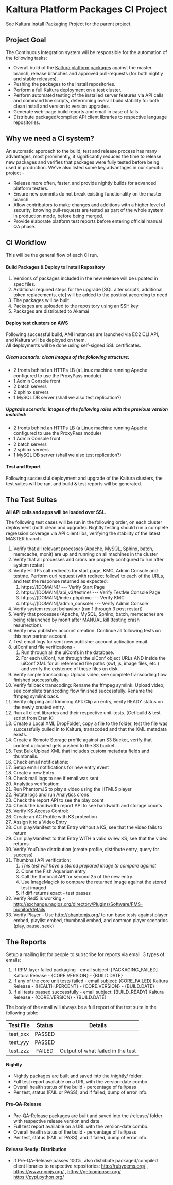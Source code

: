 # Kaltura Platform Packages CI Project
See [Kaltura Install Packaging Project](https://github.com/kaltura/platform-install-packages) for the parent project.  

## Project Goal
The Continuous Integration system will be responsible for the automation of the following tasks:   

* Overall build of the [Kaltura platform packages](https://github.com/kaltura/platform-install-packages) against the master branch, release branches and approved pull-requests (for both nightly and stable releases).
* Pushing the packages to the install repositories.
* Perform a full Kaltura deployment on a test cluster.
* Perform automated testing of the installed server features via API calls and command line scripts, determining overall build stability for both clean install and version to version upgrades.
* Generate web-page build reports and email in case of fails.
* Distribute packaged/compiled API client libraries to respective language repositories.

## Why we need a CI system?
An automatic approach to the build, test and release process has many advantages, most prominently, it significantly reduces the time to release new packages and verifies that packages were fully tested before being used in production.
We’ve also listed some key advantages in our specific project -   

* Release more often, faster, and provide nightly builds for advanced platform testers.
* Ensure new commits do not break existing functionality on the master branch.
* Allow contributors to make changes and additions with a higher level of security, knowing pull-requests are tested as part of the whole system in production mode, before being merged.
* Provide elaborate platform test reports before entering official manual QA phase.

## CI Workflow
This will be the general flow of each CI run.   

#### Build Packages & Deploy to Install Repository

1. Versions of packages included in the new release will be updated in spec files.
1. Additional required steps for the upgrade [SQL alter scripts, additional token replacements, etc] will be added to the postinst according to need
1. The packages will be built
1. Packages are uploaded to the repository using an SSH key
1. Packages are distributed to Akamai

#### Deploy test clusters on AWS
Following successful build, AMI instances are launched via EC2 CLI API, and Kaltura will be deployed on them.    
All deployments will be done using self-signed SSL certificates.   

##### Clean scenario: clean images of the following structure:

* 2 fronts behind an HTTPs LB (a Linux machine running Apache configured to use the ProxyPass module)
* 1 Admin Console front
* 2 batch servers
* 2 sphinx servers
* 1 MySQL DB server (shall we also test replication?)

##### Upgrade scenario: images of the following roles with the previous version installed:

* 2 fronts behind an HTTPs LB (a Linux machine running Apache configured to use the ProxyPass module)
* 1 Admin Console front
* 2 batch servers
* 2 sphinx servers
* 1 MySQL DB server (shall we also test replication?)

#### Test and Report
Following successful deployment and upgrade of the Kaltura clusters, the test suites will be ran, and build & test reports will be generated.


## The Test Suites
**All API calls and apps will be loaded over SSL.**

The following test cases will be run in the following order, on each cluster deployment (both clean and upgrade).
Nightly testing should run a complete regression coverage via API client libs, verifying the stability of the latest MASTER branch.   

1. Verify that all relevant processes (Apache, MySQL, Sphinx, batch, memcache, monit) are up and running on all machines in the cluster
1. Verify that all processes and crons are properly configured to run after system restart
1. Verify HTTPs call redirects for start page, KMC, Admin Console and testme. Perform curl request (with redirect follow) to each of the URLs, and test the response returned as expected:
    1. https://[DOMAIN]/  --- Verify Start Page
    1. https://[DOMAIN]/api_v3/testme/  --- Verify TestMe Console Page
    1. https://[DOMAIN]/index.php/kmc  --- Verify KMC 
    1. https://[DOMAIN]/admin_console/  --- Verify Admin Console
1. Verify system restart behaviour (run 1 through 3 post restart)
1. Verify that processes (Apache, MySQL, Sphinx, batch, memcache) are being relaunched by monit after MANUAL kill (testing crash resurrection).
1. Verify new publisher account creation. Continue all following tests on this new partner account.
1. Test email logs for sent new publisher account activation email.
1. uiConf and file verifications - 
    1. Run through all the uiConfs in the database.
    1. For each uiConf, run through the uiConf object URLs AND inside the uiConf XML for all referenced file paths (swf, js, image files, etc.) and verify the existence of these files on disk.
1. Verify simple transcoding: Upload video, see complete transcoding flow finished successfully.
1. Verify fallback transcoding: Rename the ffmpeg symlink. Upload video, see complete transcoding flow finished successfully. Rename the ffmpeg symlink back.
1. Verify clipping and trimming API: Clip an entry, verify READY status on the newly created entry.
1. Run all client libraries and their respective unit-tests. (Get build & test script from Eran K)
1. Create a Local XML DropFolder, copy a file to the folder, test the file was successfully pulled in to Kaltura, transcoded and that the XML metadata exists.
1. Create a Remote Storage profile against an S3 Bucket, verify that content uploaded gets pushed to the S3 bucket.
1. Test Bulk Upload XML that includes custom metadata fields and thumbnails.
1. Check email notifications:
1. Setup email notifications for new entry event
1. Create a new Entry
1. Check mail logs to see if email was sent.
1. Analytics verification:
1. Run PhantomJS to play a video using the HTML5 player
1. Rotate logs and run Analytics crons
1. Check the report API to see the play count
1. Check the bandwidth report API to see bandwidth and storage counts
1. Verify KS Access Control:
1. Create an AC Profile with KS protection
1. Assign it to a Video Entry
1. Curl playManifest to that Entry without a KS, see that the video fails to return
1. Curl playManifest to that Entry WITH a valid sview KS, see that the video returns
1. Verify YouTube distribution (create profile, distribute entry, query for success)
1. Thumbnail API verification:
    1. *This test will have a stored prepared image to compare against*
    1. Clone the Fish Aquarium entry
    1. Call the thmbnail API for second 25 of the new entry
    1. Use ImageMagick to compare the returned image against the stored test imaged
    1. If diff returns exact - test passes
1. Verify Red5 is working -  http://exchange.nagios.org/directory/Plugins/Software/FMS-monitor/details
1. Verify Player - Use http://phantomjs.org/ to run base tests against player embed, playlist embed, thumbnail embed, and common player scenarios (play, pause, seek)


## The Reports
Setup a mailing list for people to subscribe for reports via email. 3 types of emails:

1. If RPM layer failed packaging - email subject: [PACKAGING_FAILED] Kaltura Release - {CORE.VERSION} - {BUILD.DATE}
1. If any of the core unit tests failed - email subject: [CORE_FAILED] Kaltura Release - {HEALTH.PERCENT} - {CORE.VERSION} - {BUILD.DATE}
1. If all tests passed successfully - email subject: [BUILD_READY] Kaltura Release - {CORE.VERSION} - {BUILD.DATE}

The body of the email will always be a full report of the test suite in the following table: 

| Test File     | Status        | Details                           |
|:-------------:|:-------------:|:---------------------------------:|
| test_xxx      | PASSED        |                                   |
| test_yyy      | PASSED        |                                   |
| test_zzz      | FAILED        | Output of what failed in the test |


#### Nightly

* Nightly packages are built and saved into the /nightly/ folder.
* Full test report available on a URL with the version-date combo.
* Overall health status of the build - percentage of fail/pass
* Per test, status (FAIL or PASS), and if failed, dump of error info.

#### Pre-QA-Release

* Pre-QA-Release packages are built and saved into the /release/ folder with respective release version and date.
* Full test report available on a URL with the version-date combo.
* Overall health status of the build - percentage of fail/pass
* Per test, status (FAIL or PASS), and if failed, dump of error info.

#### Release Ready: Distribution

* If Pre-QA-Release passes 100%, also distribute packaged/compiled client libraries to respective repositories: http://rubygems.org/ , https://www.npmjs.org/ , https://getcomposer.org/ https://pypi.python.org/ 


